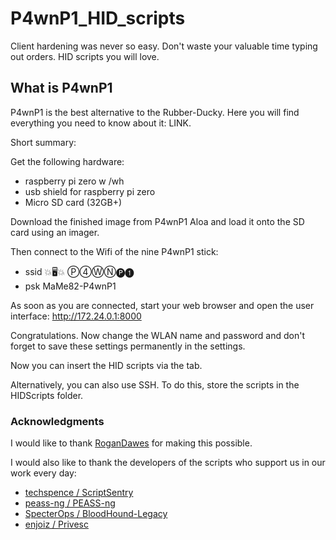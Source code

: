 # P4wnP1_HID_scripts
Client hardening was never so easy. Don't waste your valuable time typing out orders. HID scripts you will love.

## What is P4wnP1
P4wnP1 is the best alternative to the Rubber-Ducky. Here you will find everything you need to know about it: LINK.

Short summary:

Get the following hardware:
* raspberry pi zero w /wh
* usb shield for raspberry pi zero
* Micro SD card (32GB+)

Download the finished image from P4wnP1 Aloa and load it onto the SD card using an imager.

Then connect to the Wifi of the nine P4wnP1 stick:
* ssid 💥🖥💥 Ⓟ➃ⓌⓃ🅟❶
* psk MaMe82-P4wnP1

As soon as you are connected, start your web browser and open the user interface: http://172.24.0.1:8000

Congratulations. Now change the WLAN name and password and don't forget to save these settings permanently in the settings.

Now you can insert the HID scripts via the tab.

Alternatively, you can also use SSH. To do this, store the scripts in the HIDScripts folder.

### Acknowledgments

I would like to thank [RoganDawes](https://github.com/RoganDawes/P4wnP1_aloa) for making this possible. 

I would also like to thank the developers of the scripts who support us in our work every day:
* [techspence / ScriptSentry](https://github.com/techspence/ScriptSentry/tree/main)
* [peass-ng / PEASS-ng](https://github.com/peass-ng/PEASS-ng)
* [SpecterOps / BloodHound-Legacy](https://github.com/SpecterOps/BloodHound-Legacy)
* [enjoiz / Privesc](https://github.com/enjoiz/Privesc)